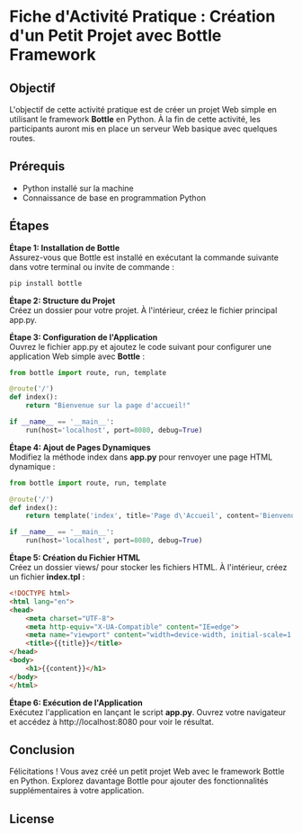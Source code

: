 # Fiche d'Activité Pratique : Création d'un Petit Projet avec Bottle Framework
## Objectif
L'objectif de cette activité pratique est de créer un projet Web simple en utilisant le framework **Bottle** en Python. À la fin de cette activité, les participants auront mis en place un serveur Web basique avec quelques routes.
## Prérequis  
* Python installé sur la machine
* Connaissance de base en programmation Python
## Étapes
**Étape 1: Installation de Bottle**  
Assurez-vous que Bottle est installé en exécutant la commande suivante dans votre terminal ou invite de commande :
```sh
pip install bottle
```
**Étape 2: Structure du Projet**  
Créez un dossier pour votre projet. À l'intérieur, créez le fichier principal app.py.

**Étape 3: Configuration de l'Application**  
Ouvrez le fichier app.py et ajoutez le code suivant pour configurer une application Web simple avec **Bottle** :
```python
from bottle import route, run, template

@route('/')
def index():
    return "Bienvenue sur la page d'accueil!"

if __name__ == '__main__':
    run(host='localhost', port=8080, debug=True)
```
**Étape 4:  Ajout de Pages Dynamiques**  
Modifiez la méthode index dans **app.py** pour renvoyer une page HTML dynamique :
```python
from bottle import route, run, template

@route('/')
def index():
    return template('index', title='Page d\'Accueil', content='Bienvenue sur la page d\'accueil!')

if __name__ == '__main__':
    run(host='localhost', port=8080, debug=True)
```
**Étape 5: Création du Fichier HTML**  
Créez un dossier views/ pour stocker les fichiers HTML. À l'intérieur, créez un fichier **index.tpl** :
```html
<!DOCTYPE html>
<html lang="en">
<head>
    <meta charset="UTF-8">
    <meta http-equiv="X-UA-Compatible" content="IE=edge">
    <meta name="viewport" content="width=device-width, initial-scale=1.0">
    <title>{{title}}</title>
</head>
<body>
    <h1>{{content}}</h1>
</body>
</html>
```
**Étape 6: Exécution de l'Application**  
Exécutez l'application en lançant le script **app.py**. Ouvrez votre navigateur et accédez à http://localhost:8080 pour voir le résultat.

## Conclusion
Félicitations ! Vous avez créé un petit projet Web avec le framework Bottle en Python. Explorez davantage Bottle pour ajouter des fonctionnalités supplémentaires à votre application.

## License
```sh
                                                                        __  __       _        _          _______             
                                                                       |  \/  |     | |      (_)        |__   __|            
                                                                       | \  / | __ _| |_ _ __ ___  __      | | ___ _ __ __ _ 
                                                                       | |\/| |/ _` | __| '__| \ \/ /      | |/ _ \ '__/ _` |
                                                                       | |  | | (_| | |_| |  | |>  <       | |  __/ | | (_| |
                                                                       |_|  |_|\__,_|\__|_|  |_/_/\_\      |_|\___|_|  \__,_|   🇲🇬
```
                                                       


